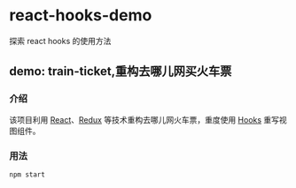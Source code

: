 # react-hooks-demo

探索 react hooks 的使用方法

## demo: train-ticket,重构去哪儿网买火车票

### 介绍

该项目利用 [React](https://reactjs.org)、[Redux](https://redux.js.org/) 等技术重构去哪儿网火车票，重度使用 [Hooks](https://reactjs.org/docs/hooks-intro.html) 重写视图组件。

### 用法

```sh
npm start
```
